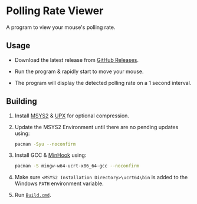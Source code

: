 # Polling Rate Viewer

A program to view your mouse's polling rate.

## Usage

- Download the latest release from [GitHub Releases](https://github.com/Aetopia/Polling.Rate.Viewer/releases).

- Run the program & rapidly start to move your mouse.

- The program will display the detected polling rate on a 1 second interval.

## Building
1. Install [MSYS2](https://www.msys2.org/) & [UPX](https://upx.github.io/) for optional compression.
2. Update the MSYS2 Environment until there are no pending updates using:

    ```bash
    pacman -Syu --noconfirm
    ```

3. Install GCC & [MinHook](https://github.com/TsudaKageyu/minhook) using:

    ```bash
    pacman -S mingw-w64-ucrt-x86_64-gcc --noconfirm
    ```

3. Make sure `<MSYS2 Installation Directory>\ucrt64\bin` is added to the Windows `PATH` environment variable.
4. Run [`Build.cmd`](src/Build.cmd).
